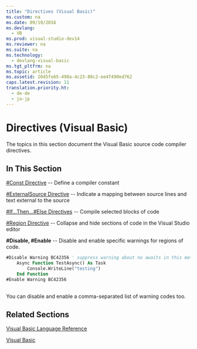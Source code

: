 ```yaml
---
title: "Directives (Visual Basic)"
ms.custom: na
ms.date: 09/19/2016
ms.devlang: 
  - VB
ms.prod: visual-studio-dev14
ms.reviewer: na
ms.suite: na
ms.technology: 
  - devlang-visual-basic
ms.tgt_pltfrm: na
ms.topic: article
ms.assetid: 20d5fe65-490a-4c23-88c2-ee4f490ed762
caps.latest.revision: 11
translation.priority.ht: 
  - de-de
  - ja-jp
---
```

# Directives (Visual Basic)
The topics in this section document the Visual Basic source code compiler directives.  
  
## In This Section  
 [#Const Directive](../vs140/#Const-Directive.md) -- Define a compiler constant  
  
 [#ExternalSource Directive](../vs140/#ExternalSource-Directive.md) -- Indicate a mapping between source lines and text external to the source  
  
 [#If...Then...#Else Directives](../vs140/#If...Then...#Else-Directives.md) -- Compile selected blocks of code  
  
 [#Region Directive](../vs140/#Region-Directive.md) -- Collapse and hide sections of code in the Visual Studio editor  
  
 **#Disable, #Enable** -- Disable and enable specific warnings for regions of code.  
  
```vb  
#Disable Warning BC42356 ' suppress warning about no awaits in this method  
    Async Function TestAsync() As Task  
        Console.WriteLine("testing")  
    End Function  
#Enable Warning BC42356  
  
```  
  
 You can disable and enable a comma-separated list of warning codes too.  
  
## Related Sections  
 [Visual Basic Language Reference](../Topic/Visual%20Basic%20Language%20Reference.md)  
  
 [Visual Basic](../vs140/Visual-Basic.md)